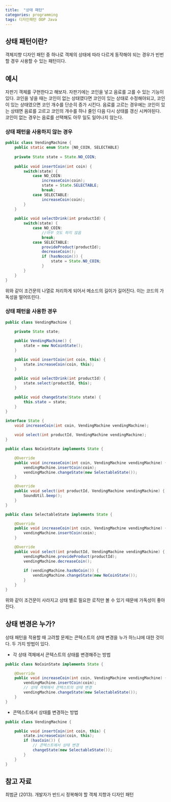 ```yaml
---
title:  "상태 패턴"
categories: programming
tags: 디자인패턴 OOP Java
---
```


## 상태 패턴이란?

객체지향 디자인 패턴 중 하나로 객체의 상태에 따라 다르게 동작해야 되는 경우가 빈번할 경우 사용할 수 있는 패턴이다.

## 예시

자판기 객체를 구현한다고 해보자. 자판기에는 코인을 넣고 음료를 고를 수 있는 기능이 있다. 코인을 넣을 때는 코인이 없는 상태였다면 코인이 있는 상태로 수정해야되고, 코인이 있는 상태였으면 코인 개수를 단순히 증가 시킨다. 음료를 고르는 경우에는 코인이 있는 상태면 음료를 고르고 코인의 개수를 하나 줄인 다음 다시 상태를 갱신 시켜야된다. 코인이 없는 경우는 음료를 선택해도 아무 일도 일어나지 않는다.

### 상태 패턴을 사용하지 않는 경우

```java
public class VendingMachine {
    public static enum State {NO_COIN, SELECTABLE}
    
    private State state = State.NO_COIN;
    
    public void insertCoin(int coin) {
        switch(state) {
            case NO_COIN:
                increaseCoin(coin);
                state = State.SELECTABLE;
                break;
            case SELECTABLE:
                increaseCoin(coin);
        }
    }
    
    public void selectDrink(int productId) {
        switch(state) {
            case NO_COIN:
                //아무 것도 하지 않음
                break;
            case SELECTABLE:
                provideProduct(productId);
                decreaseCoin();
                if (hasNocoin()) {
                    state = State.NO_COIN;
                }
        }
    }
}
```

위와 같이 조건문의 나열로 처리하게 되어서 메소드의 길이가 길어진다. 이는 코드의 가독성을 떨어뜨린다.

### 상태 패턴을 사용한 경우

```java
public class VendingMachine {

    private State state;
    
    public VendingMachine() {
        state = new NoCoinState();
    }

    public void insertCoin(int coin, this) { 
        state.increaseCoin(coin, this);
    }

    public void selectDrink(int productId) {
        state.select(productId, this);
    }
    
    public void changeState(State state) {
        this.state = state;
    }
}

interface State {
    void increaseCoin(int coin, VendingMachine vendingMachine);
    
    void select(int productId, VendingMachine vendingMachine);
}

public class NoCoinState implements State {

    @Override
    public void increaseCoin(int coin, VendingMachine vendingMachine) {
        vendingMachine.insertCoin(coin);
        vendingMachine.changeState(new SelectableState());
    }

    @Override
    public void select(int productId, VendingMachine vendingMachine) {
        SoundUtil.beep();
    }
}

public class SelectableState implements State {

    @Override
    public void increaseCoin(int coin, VendingMachine vendingMachine) {
        vendingMachine.insertCoin(coin);
    }

    @Override
    public void select(int productId, VendingMachine vendingMachine) {
        vendingMachine.provideProduct(productId);
        vendingMachine.decreaseCoin();
        
        if (vendingMachine.hasNoCoin()) {
            vendingMachine.changeState(new NoCoinState());
        }
    }
}
```

위와 같이 조건문이 사라지고 상태 별로 필요한 로직만 볼 수 있기 때문에 가독성이 좋아진다.

## 상태 변경은 누가?

상태 패턴을 적용할 때 고려할 문제는 콘텍스트의 상태 변경을 누가 하느냐에 대한 것이다. 두 가지 방법이 있다.

- 각 상태 객체에서 콘텍스트의 상태를 변경해주는 방법

```java
public class NoCoinState implements State {

    @Override
    public void increaseCoin(int coin, VendingMachine vendingMachine) {
        vendingMachine.insertCoin(coin);
		// 상태 객체에서 콘텍스트의 상태 변경
        vendingMachine.changeState(new SelectableState());
    }
}
```

- 콘텍스트에서 상태를 변경하는 방법

```java
public class VendingMachine {

    public void insertCoin(int coin, this) { 
        state.increaseCoin(coin, this);
		if (hasCoin()) {
			// 콘텍스트에서 상태 변경
			changeState(new SelectableState());
		}
    }
}
```

## 참고 자료

최범균 (2013). 개발자가 반드시 정복해야 할 객체 지향과 디자인 패턴